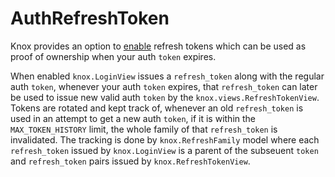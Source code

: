 # AuthRefreshToken
Knox provides an option to [enable](settings.md#enable_refresh_token) refresh tokens which can be used as proof of ownership when your auth `token` expires.   

When enabled `knox.LoginView` issues a `refresh_token` along with the regular auth `token`, whenever your auth `token` expires,
that `refresh_token` can later be used to issue new valid auth `token` by the `knox.views.RefreshTokenView`.
Tokens are rotated and kept track of, whenever an old `refresh_token` is used in an attempt to get a new auth `token`, if it 
is within the `MAX_TOKEN_HISTORY` limit, the whole family of that `refresh_token` is invalidated.
The tracking is done by `knox.RefreshFamily` model where each `refresh_token` issued by `knox.LoginView` is a parent of the subseuent 
`token` and `refresh_token` pairs issued by `knox.RefreshTokenView`.



